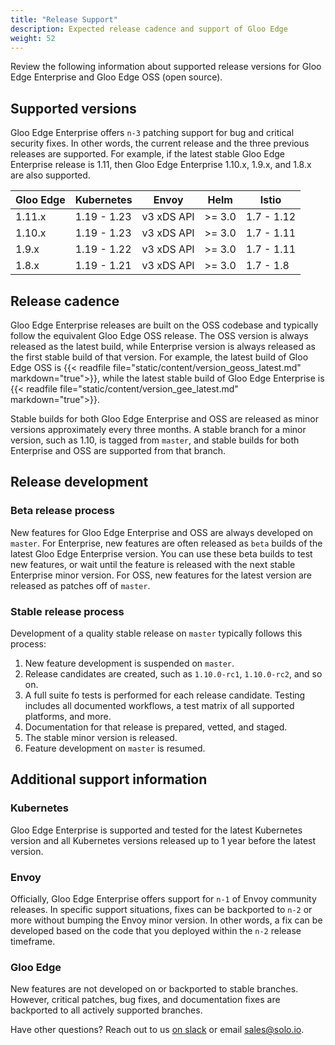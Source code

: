 ```yaml
---
title: "Release Support"
description: Expected release cadence and support of Gloo Edge
weight: 52
---
```


Review the following information about supported release versions for Gloo Edge Enterprise and Gloo Edge OSS (open source).

## Supported versions

Gloo Edge Enterprise offers `n-3` patching support for bug and critical security fixes. In other words, the current release and the three previous releases are supported. For example, if the latest stable Gloo Edge Enterprise release is 1.11, then Gloo Edge Enterprise 1.10.x, 1.9.x, and 1.8.x are also supported.

| Gloo Edge | Kubernetes | Envoy | Helm | Istio |
|------|----------|---------|--------|------|
| 1.11.x | 1.19 - 1.23 | v3 xDS API | >= 3.0 | 1.7 - 1.12 |
| 1.10.x | 1.19 - 1.23 | v3 xDS API | >= 3.0 | 1.7 - 1.11 |
| 1.9.x | 1.19 - 1.22 | v3 xDS API | >= 3.0 | 1.7 - 1.11 |
| 1.8.x | 1.19 - 1.21 | v3 xDS API | >= 3.0 | 1.7 - 1.8 |

## Release cadence

Gloo Edge Enterprise releases are built on the OSS codebase and typically follow the equivalent Gloo Edge OSS release. The OSS version is always released as the latest build, while Enterprise version is always released as the first stable build of that version. For example, the latest build of Gloo Edge OSS is {{< readfile file="static/content/version_geoss_latest.md" markdown="true">}}, while the latest stable build of Gloo Edge Enterprise is {{< readfile file="static/content/version_gee_latest.md" markdown="true">}}.

Stable builds for both Gloo Edge Enterprise and OSS are released as minor versions approximately every three months. A stable branch for a minor version, such as 1.10, is tagged from `master`, and stable builds for both Enterprise and OSS are supported from that branch. 

## Release development

### Beta release process

New features for Gloo Edge Enterprise and OSS are always developed on `master`. For Enterprise, new features are often released as `beta` builds of the latest Gloo Edge Enterprise version. You can use these beta builds to test new features, or wait until the feature is released with the next stable Enterprise minor version. For OSS, new features for the latest version are released as patches off of `master`.

### Stable release process

Development of a quality stable release on `master` typically follows this process:
1. New feature development is suspended on `master`.
2. Release candidates are created, such as `1.10.0-rc1`, `1.10.0-rc2`, and so on.
3. A full suite fo tests is performed for each release candidate. Testing includes all documented workflows, a test matrix of all supported platforms, and more.
4. Documentation for that release is prepared, vetted, and staged.
5. The stable minor version is released.
6. Feature development on `master` is resumed.

## Additional support information

### Kubernetes 
Gloo Edge Enterprise is supported and tested for the latest Kubernetes version and all Kubernetes versions released up to 1 year before the latest version.

### Envoy
Officially, Gloo Edge Enterprise offers support for `n-1` of Envoy community releases. In specific support situations, fixes can be backported to `n-2` or more without bumping the Envoy minor version. In other words, a fix can be developed based on the code that you deployed within the `n-2` release timeframe. 

### Gloo Edge
New features are not developed on or backported to stable branches. However, critical patches, bug fixes, and documentation fixes are backported to all actively supported branches.


Have other questions? Reach out to us [on slack](https://slack.solo.io) or email [sales@solo.io](mailto:sales@solo.io).